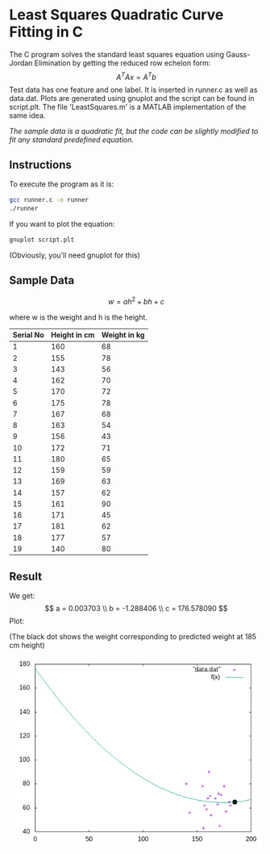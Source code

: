 # Least Squares Quadratic Curve Fitting in C

The C program solves the standard least squares equation using Gauss-Jordan Elimination by getting the reduced row echelon form:
$$
A^TAx = A^Tb
$$
Test data has one feature and one label. It is inserted in runner.c as well as data.dat. Plots are generated using gnuplot and the script can be found in script.plt. The file 'LeastSquares.m' is a MATLAB implementation of the same idea. 

*The sample data is a quadratic fit, but the code can be slightly modified to fit any standard predefined equation.*

## Instructions

To execute the program as it is:

```bash
gcc runner.c -o runner
./runner
```

If you want to plot the equation:

```sh
gnuplot script.plt
```

(Obviously, you'll need gnuplot for this)

## Sample Data

$$
w = ah^2 + bh + c
$$

where w is the weight and h is the height. 

| Serial No | Height in cm | Weight in kg |
| --------- | ------------ | ------------ |
| 1         | 160          | 68           |
| 2         | 155          | 78           |
| 3         | 143          | 56           |
| 4         | 162          | 70           |
| 5         | 170          | 72           |
| 6         | 175          | 78           |
| 7         | 167          | 68           |
| 8         | 163          | 54           |
| 9         | 156          | 43           |
| 10        | 172          | 71           |
| 11        | 180          | 65           |
| 12        | 159          | 59           |
| 13        | 169          | 63           |
| 14        | 157          | 62           |
| 15        | 161          | 90           |
| 16        | 171          | 45           |
| 17        | 181          | 62           |
| 18        | 177          | 57           |
| 19        | 140          | 80           |

## Result

We get:
$$
a = 0.003703 \\
b = -1.288406 \\
c = 176.578090
$$
Plot:

(The black dot shows the weight corresponding to predicted weight at 185 cm height)

![output](output.png)